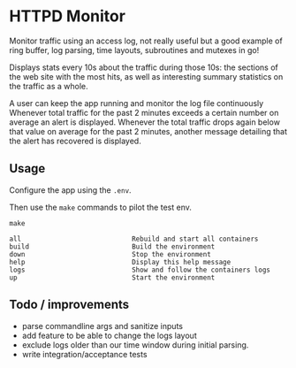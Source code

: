 # HTTPD Monitor 

Monitor traffic using an access log, not really useful but a good example of ring buffer, log parsing, time layouts, subroutines and mutexes in go!

Displays stats every 10s about the traffic during those 10s: the sections of the web site with the most hits, as well as interesting summary statistics on the traffic as a whole. 

A user can keep the app running and monitor the log file continuously Whenever total traffic for the past 2 minutes exceeds a certain number on average an alert is displayed. Whenever the total traffic drops again below that value on average for the past 2 minutes, another message detailing that the alert has recovered is displayed. 

## Usage

Configure the app using the `.env`.

Then use the `make` commands to pilot the test env.

```
make

all                            Rebuild and start all containers
build                          Build the environment
down                           Stop the environment
help                           Display this help message
logs                           Show and follow the containers logs
up                             Start the environment
```

## Todo / improvements
- parse commandline args and sanitize inputs
- add feature to be able to change the logs layout
- exclude logs older than our time window during initial parsing.
- write integration/acceptance tests
